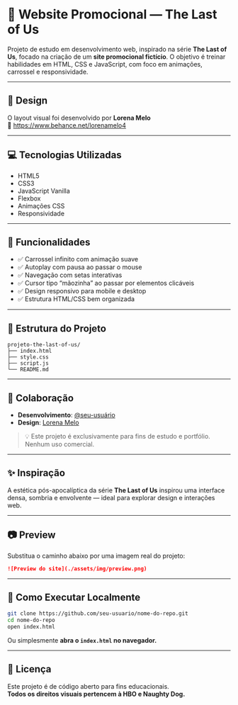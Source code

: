 
# 🌿 Website Promocional — The Last of Us

Projeto de estudo em desenvolvimento web, inspirado na série **The Last of Us**, focado na criação de um **site promocional fictício**. O objetivo é treinar habilidades em HTML, CSS e JavaScript, com foco em animações, carrossel e responsividade.

---

## 🎨 Design

O layout visual foi desenvolvido por **Lorena Melo**  
🔗 https://www.behance.net/lorenamelo4

---

## 💻 Tecnologias Utilizadas

- HTML5  
- CSS3  
- JavaScript Vanilla  
- Flexbox  
- Animações CSS  
- Responsividade

---

## 🧩 Funcionalidades

- ✅ Carrossel infinito com animação suave  
- ✅ Autoplay com pausa ao passar o mouse  
- ✅ Navegação com setas interativas  
- ✅ Cursor tipo “mãozinha” ao passar por elementos clicáveis  
- ✅ Design responsivo para mobile e desktop  
- ✅ Estrutura HTML/CSS bem organizada

---

## 📁 Estrutura do Projeto

```
projeto-the-last-of-us/
├── index.html
├── style.css
├── script.js
└── README.md
```

---

## 👤 Colaboração

- **Desenvolvimento**: [@seu-usuário](https://github.com/seu-usuario)  
- **Design**: [Lorena Melo](https://www.behance.net/lorenamelo4)

> 💡 Este projeto é exclusivamente para fins de estudo e portfólio. Nenhum uso comercial.

---

## ✨ Inspiração

A estética pós-apocalíptica da série **The Last of Us** inspirou uma interface densa, sombria e envolvente — ideal para explorar design e interações web.

---

## 📷 Preview

Substitua o caminho abaixo por uma imagem real do projeto:

```markdown
![Preview do site](./assets/img/preview.png)
```

---

## 🚀 Como Executar Localmente

```bash
git clone https://github.com/seu-usuario/nome-do-repo.git
cd nome-do-repo
open index.html
```

Ou simplesmente **abra o `index.html` no navegador.**

---

## 📄 Licença

Este projeto é de código aberto para fins educacionais.  
**Todos os direitos visuais pertencem à HBO e Naughty Dog.**
